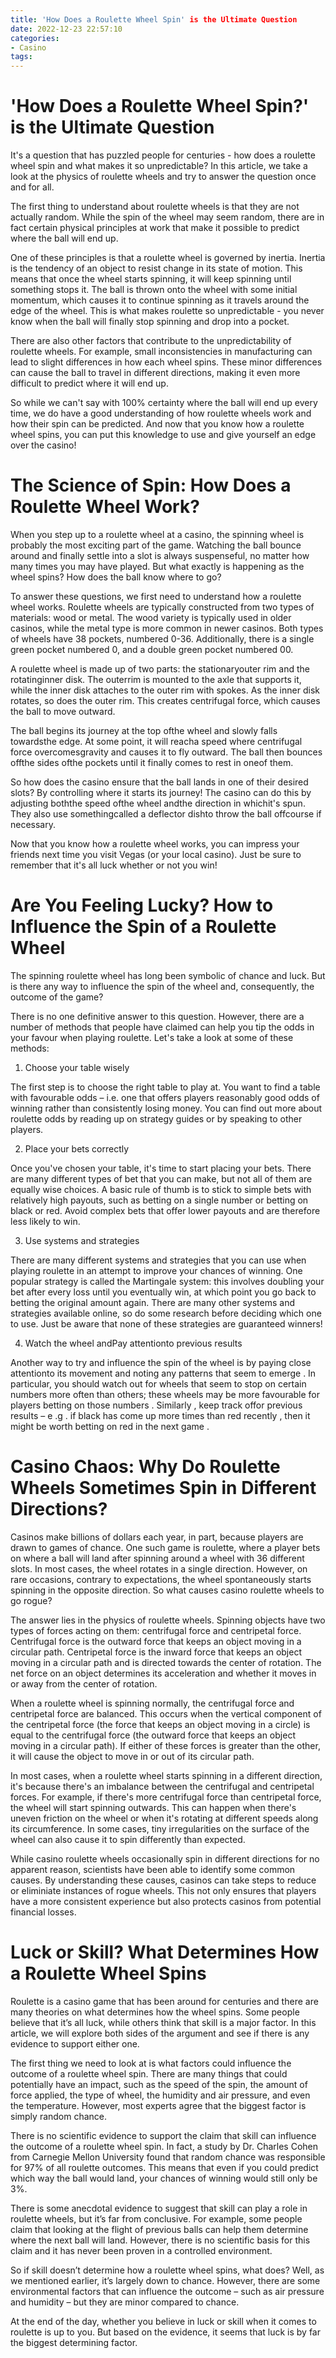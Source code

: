 ```yaml
---
title: 'How Does a Roulette Wheel Spin' is the Ultimate Question
date: 2022-12-23 22:57:10
categories:
- Casino
tags:
---
```



#  'How Does a Roulette Wheel Spin?' is the Ultimate Question

It's a question that has puzzled people for centuries - how does a roulette wheel spin and what makes it so unpredictable? In this article, we take a look at the physics of roulette wheels and try to answer the question once and for all.

The first thing to understand about roulette wheels is that they are not actually random. While the spin of the wheel may seem random, there are in fact certain physical principles at work that make it possible to predict where the ball will end up.

One of these principles is that a roulette wheel is governed by inertia. Inertia is the tendency of an object to resist change in its state of motion. This means that once the wheel starts spinning, it will keep spinning until something stops it. The ball is thrown onto the wheel with some initial momentum, which causes it to continue spinning as it travels around the edge of the wheel. This is what makes roulette so unpredictable - you never know when the ball will finally stop spinning and drop into a pocket.

There are also other factors that contribute to the unpredictability of roulette wheels. For example, small inconsistencies in manufacturing can lead to slight differences in how each wheel spins. These minor differences can cause the ball to travel in different directions, making it even more difficult to predict where it will end up.

So while we can't say with 100% certainty where the ball will end up every time, we do have a good understanding of how roulette wheels work and how their spin can be predicted. And now that you know how a roulette wheel spins, you can put this knowledge to use and give yourself an edge over the casino!

#  The Science of Spin: How Does a Roulette Wheel Work?

When you step up to a roulette wheel at a casino, the spinning wheel is probably the most exciting part of the game. Watching the ball bounce around and finally settle into a slot is always suspenseful, no matter how many times you may have played. But what exactly is happening as the wheel spins? How does the ball know where to go?

To answer these questions, we first need to understand how a roulette wheel works. Roulette wheels are typically constructed from two types of materials: wood or metal. The wood variety is typically used in older casinos, while the metal type is more common in newer casinos. Both types of wheels have 38 pockets, numbered 0-36. Additionally, there is a single green pocket numbered 0, and a double green pocket numbered 00.

A roulette wheel is made up of two parts: the stationaryouter rim and the rotatinginner disk. The outerrim is mounted to the axle that supports it, while the inner disk attaches to the outer rim with spokes. As the inner disk rotates, so does the outer rim. This creates centrifugal force, which causes the ball to move outward. 

The ball begins its journey at the top ofthe wheel and slowly falls towardsthe edge. At some point, it will reacha speed where centrifugal force overcomesgravity and causes it to fly outward. The ball then bounces offthe sides ofthe pockets until it finally comes to rest in oneof them. 

So how does the casino ensure that the ball lands in one of their desired slots? By controlling where it starts its journey! The casino can do this by adjusting boththe speed ofthe wheel andthe direction in whichit's spun. They also use somethingcalled a deflector dishto throw the ball offcourse if necessary. 

Now that you know how a roulette wheel works, you can impress your friends next time you visit Vegas (or your local casino). Just be sure to remember that it's all luck whether or not you win!

#  Are You Feeling Lucky? How to Influence the Spin of a Roulette Wheel

The spinning roulette wheel has long been symbolic of chance and luck. But is there any way to influence the spin of the wheel and, consequently, the outcome of the game?

There is no one definitive answer to this question. However, there are a number of methods that people have claimed can help you tip the odds in your favour when playing roulette. Let's take a look at some of these methods:

1. Choose your table wisely

The first step is to choose the right table to play at. You want to find a table with favourable odds – i.e. one that offers players reasonably good odds of winning rather than consistently losing money. You can find out more about roulette odds by reading up on strategy guides or by speaking to other players.

2. Place your bets correctly

Once you've chosen your table, it's time to start placing your bets. There are many different types of bet that you can make, but not all of them are equally wise choices. A basic rule of thumb is to stick to simple bets with relatively high payouts, such as betting on a single number or betting on black or red. Avoid complex bets that offer lower payouts and are therefore less likely to win.

3. Use systems and strategies

There are many different systems and strategies that you can use when playing roulette in an attempt to improve your chances of winning. One popular strategy is called the Martingale system: this involves doubling your bet after every loss until you eventually win, at which point you go back to betting the original amount again. There are many other systems and strategies available online, so do some research before deciding which one to use. Just be aware that none of these strategies are guaranteed winners!

4. Watch the wheel andPay attentionto previous results

Another way to try and influence the spin of the wheel is by paying close attentionto its movement and noting any patterns that seem to emerge . In particular, you should watch out for wheels that seem to stop on certain numbers more often than others; these wheels may be more favourable for players betting on those numbers . Similarly , keep track offor previous results – e .g . if black has come up more times than red recently , then it might be worth betting on red in the next game .

#  Casino Chaos: Why Do Roulette Wheels Sometimes Spin in Different Directions?

Casinos make billions of dollars each year, in part, because players are drawn to games of chance. One such game is roulette, where a player bets on where a ball will land after spinning around a wheel with 36 different slots. In most cases, the wheel rotates in a single direction. However, on rare occasions, contrary to expectations, the wheel spontaneously starts spinning in the opposite direction. So what causes casino roulette wheels to go rogue?

The answer lies in the physics of roulette wheels. Spinning objects have two types of forces acting on them: centrifugal force and centripetal force. Centrifugal force is the outward force that keeps an object moving in a circular path. Centripetal force is the inward force that keeps an object moving in a circular path and is directed towards the center of rotation. The net force on an object determines its acceleration and whether it moves in or away from the center of rotation.

When a roulette wheel is spinning normally, the centrifugal force and centripetal force are balanced. This occurs when the vertical component of the centripetal force (the force that keeps an object moving in a circle) is equal to the centrifugal force (the outward force that keeps an object moving in a circular path). If either of these forces is greater than the other, it will cause the object to move in or out of its circular path.

In most cases, when a roulette wheel starts spinning in a different direction, it's because there's an imbalance between the centrifugal and centripetal forces. For example, if there's more centrifugal force than centripetal force, the wheel will start spinning outwards. This can happen when there's uneven friction on the wheel or when it's rotating at different speeds along its circumference. In some cases, tiny irregularities on the surface of the wheel can also cause it to spin differently than expected.

While casino roulette wheels occasionally spin in different directions for no apparent reason, scientists have been able to identify some common causes. By understanding these causes, casinos can take steps to reduce or eliminiate instances of rogue wheels. This not only ensures that players have a more consistent experience but also protects casinos from potential financial losses.

#  Luck or Skill? What Determines How a Roulette Wheel Spins

Roulette is a casino game that has been around for centuries and there are many theories on what determines how the wheel spins. Some people believe that it’s all luck, while others think that skill is a major factor. In this article, we will explore both sides of the argument and see if there is any evidence to support either one.

The first thing we need to look at is what factors could influence the outcome of a roulette wheel spin. There are many things that could potentially have an impact, such as the speed of the spin, the amount of force applied, the type of wheel, the humidity and air pressure, and even the temperature. However, most experts agree that the biggest factor is simply random chance.

There is no scientific evidence to support the claim that skill can influence the outcome of a roulette wheel spin. In fact, a study by Dr. Charles Cohen from Carnegie Mellon University found that random chance was responsible for 97% of all roulette outcomes. This means that even if you could predict which way the ball would land, your chances of winning would still only be 3%.

There is some anecdotal evidence to suggest that skill can play a role in roulette wheels, but it’s far from conclusive. For example, some people claim that looking at the flight of previous balls can help them determine where the next ball will land. However, there is no scientific basis for this claim and it has never been proven in a controlled environment.

So if skill doesn’t determine how a roulette wheel spins, what does? Well, as we mentioned earlier, it’s largely down to chance. However, there are some environmental factors that can influence the outcome – such as air pressure and humidity – but they are minor compared to chance.

At the end of the day, whether you believe in luck or skill when it comes to roulette is up to you. But based on the evidence, it seems that luck is by far the biggest determining factor.